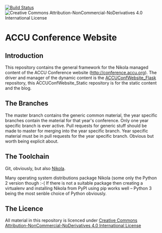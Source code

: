 [![Build Status](https://travis-ci.org/ACCUConf/ACCUConfWebsite_Static.svg?branch=master)](https://travis-ci.org/ACCUConf/ACCUConfWebsite_Static)
![Creative Commons Attribution-NonCommercial-NoDerivatives 4.0 International License](https://i.creativecommons.org/l/by-nc-nd/4.0/88x31.png)

# ACCU Conference Website

## Introduction

This repository contains the general framework for the Nikola managed content of the ACCU Conference website
(http://conference.accu.org). The driver and manager of the dynamic content is the
[ACCUConfWebsite_Flask](https://github.com/ACCUConf/ACCUConfWebsite_Flask) repository, this
ACCUConfWebsite_Static repository is for the static content and the blog.

## The Branches

The master branch contains the generic common material, the year specific branches contain the material for
that year's conference. Only one year specific branch is ever active. Pull requests for generic stuff should
be made to master for merging into the year specific branch. Year specific material must be  in pull
requests for the year specific branch. Obvious but worth being explicit about.

## The Toolchain

Git, obviously, but also [Nikola](https://getnikola.com/).

Many operating system distributions package Nikola (some only the Python 2 version though :-( If there is
not a suitable package then creating a virtualenv and installing Nikola from PyPI using pip works well –
Python 3 being the most senble choice of Python obviously.

## The Licence

All material in this repository is licenced under
[Creative Commons Attribution-NonCommercial-NoDerivatives 4.0 International License](http://creativecommons.org/licenses/by-nd-nc/4.0/)
